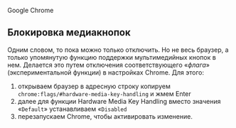 Google Chrome

## Блокировка медиакнопок

Одним словом, то пока можно только отключить. Но не весь браузер, а только упомянутую функцию поддержки мультимедийных кнопок в нем. Делается это путем отключения соответствующего «*флага*» (экспериментальной функции) в настройках Chrome. Для этого:

1.  открываем браузер в адресную строку копируем `chrome:flags/#hardware-media-key-handling` и жмем Enter
2.  далее для функции Hardware Media Key Handling вместо значения «`Default`» устанавливаем «`Disabled`
3.  перезапускаем Chrome, чтобы активировать изменение.


